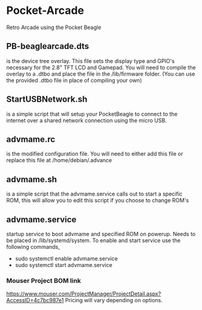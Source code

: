# Pocket-Arcade
Retro Arcade using the Pocket Beagle


## PB-beaglearcade.dts 
is the device tree overlay. This file sets the display type and GPIO's necessary for the 2.8" TFT LCD and Gamepad. You will need to compile the overlay to a .dtbo and place the file in the /lib/firmware folder. (You can use the provided .dtbo file in place of compiling your own)

## StartUSBNetwork.sh 
is a simple script that will setup your PocketBeagle to connect to the internet over a shared network connection using the micro USB.

## advmame.rc 
is the modified configuration file. You will need to either add this file or replace this file at /home/debian/.advance

## advmame.sh 
is a simple script that the advmame.service calls out to start a specific ROM, this will allow you to edit this script if you choose to change ROM's

## advmame.service
startup service to boot advmame and specified ROM on powerup. Needs to be placed in /lib/systemd/system.
To enable and start service use the following commands,
 - sudo systemctl enable advmame.service
 - sudo systemctl start advmame.service

### Mouser Project BOM link 
https://www.mouser.com/ProjectManager/ProjectDetail.aspx?AccessID=4c7bc987e1
Pricing will vary depending on options. 
